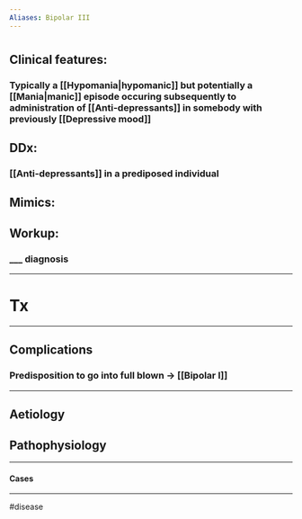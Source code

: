 ```yaml
---
Aliases: Bipolar III
---
```

# 
## Clinical features:
### Typically a [[Hypomania|hypomanic]] but potentially a [[Mania|manic]] episode occuring subsequently to administration of [[Anti-depressants]] in somebody with previously [[Depressive mood]]
## DDx:
### [[Anti-depressants]] in a prediposed individual
## Mimics:
###
## Workup:
### ___ diagnosis
---
# Tx

---
## Complications
### Predisposition to go into full blown -> [[Bipolar I]]

---
## Aetiology
## Pathophysiology

---
#### Cases


---
#disease 